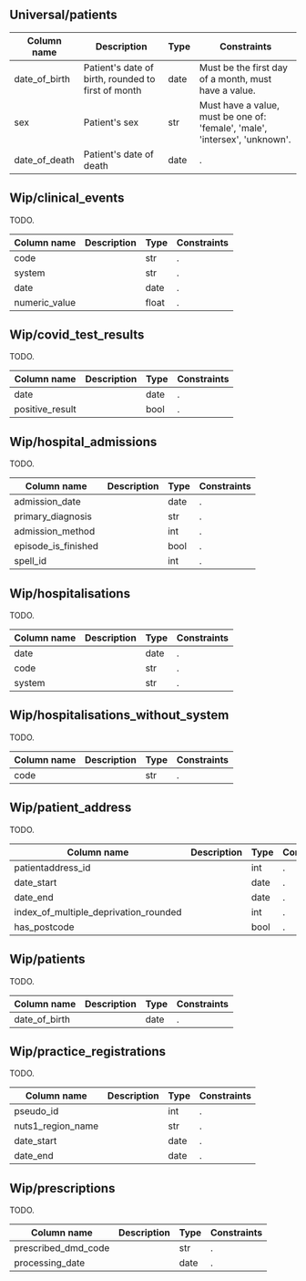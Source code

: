 ## Universal/patients



| Column name | Description | Type | Constraints |
| ----------- | ----------- | ---- | ----------- |
| date_of_birth | Patient's date of birth, rounded to first of month | date | Must be the first day of a month, must have a value. |
| sex | Patient's sex | str | Must have a value, must be one of: 'female', 'male', 'intersex', 'unknown'. |
| date_of_death | Patient's date of death | date | . |




## Wip/clinical_events

TODO.

| Column name | Description | Type | Constraints |
| ----------- | ----------- | ---- | ----------- |
| code |  | str | . |
| system |  | str | . |
| date |  | date | . |
| numeric_value |  | float | . |




## Wip/covid_test_results

TODO.

| Column name | Description | Type | Constraints |
| ----------- | ----------- | ---- | ----------- |
| date |  | date | . |
| positive_result |  | bool | . |




## Wip/hospital_admissions

TODO.

| Column name | Description | Type | Constraints |
| ----------- | ----------- | ---- | ----------- |
| admission_date |  | date | . |
| primary_diagnosis |  | str | . |
| admission_method |  | int | . |
| episode_is_finished |  | bool | . |
| spell_id |  | int | . |




## Wip/hospitalisations

TODO.

| Column name | Description | Type | Constraints |
| ----------- | ----------- | ---- | ----------- |
| date |  | date | . |
| code |  | str | . |
| system |  | str | . |




## Wip/hospitalisations_without_system

TODO.

| Column name | Description | Type | Constraints |
| ----------- | ----------- | ---- | ----------- |
| code |  | str | . |




## Wip/patient_address

TODO.

| Column name | Description | Type | Constraints |
| ----------- | ----------- | ---- | ----------- |
| patientaddress_id |  | int | . |
| date_start |  | date | . |
| date_end |  | date | . |
| index_of_multiple_deprivation_rounded |  | int | . |
| has_postcode |  | bool | . |




## Wip/patients

TODO.

| Column name | Description | Type | Constraints |
| ----------- | ----------- | ---- | ----------- |
| date_of_birth |  | date | . |




## Wip/practice_registrations

TODO.

| Column name | Description | Type | Constraints |
| ----------- | ----------- | ---- | ----------- |
| pseudo_id |  | int | . |
| nuts1_region_name |  | str | . |
| date_start |  | date | . |
| date_end |  | date | . |




## Wip/prescriptions

TODO.

| Column name | Description | Type | Constraints |
| ----------- | ----------- | ---- | ----------- |
| prescribed_dmd_code |  | str | . |
| processing_date |  | date | . |
